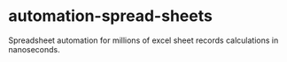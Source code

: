 # automation-spread-sheets
Spreadsheet automation for millions of excel sheet records calculations in nanoseconds.

